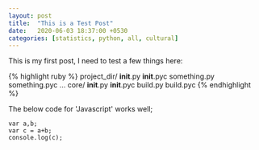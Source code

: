 ```yaml
---
layout: post
title:  "This is a Test Post"
date:   2020-06-03 18:37:00 +0530
categories: [statistics, python, all, cultural]
---
```


This is my first post, I need to test a few things here:

{% highlight ruby %}
project_dir/
           __init__.py
           __init__.pyc
           something.py
           something.pyc
           ...
           core/
               __init__.py
               __init__.pyc
               build.py
               build.pyc
{% endhighlight %}

The below code for 'Javascript' works well;

```
var a,b;
var c = a+b;
console.log(c);
```
